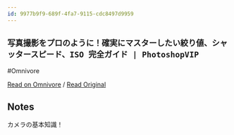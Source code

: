 ```yaml
---
id: 9977b9f9-689f-4fa7-9115-cdc8497d9959
---
```


## `写真撮影をプロのように！確実にマスターしたい絞り値、シャッタースピード、ISO 完全ガイド | PhotoshopVIP`
#Omnivore

[Read on Omnivore](https://omnivore.app/me/iso-photoshop-vip-1900ed0e7be) / [Read Original](https://photoshopvip.net/107075)

## Notes

カメラの基本知識！

